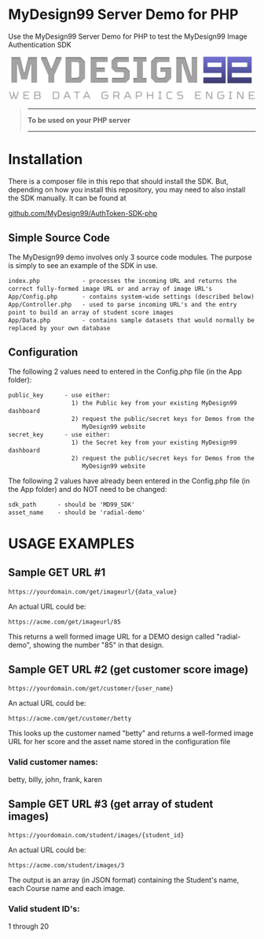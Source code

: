 
# MyDesign99 Server Demo for PHP

Use the MyDesign99 Server Demo for PHP to test the MyDesign99 Image Authentication SDK

![MyDesign99 logo](logo.png "MyDesign99 logo")

> ** **
> **To be used on your PHP server**
> ** **

# Installation

There is a composer file in this repo that should install the SDK. But, depending on how you install this repository, you may need to also install the SDK manually. It can be found at 

[github.com/MyDesign99/AuthToken-SDK-php](https://github.com/MyDesign99/AuthToken-SDK-php)

## Simple Source Code

The MyDesign99 demo involves only 3 source code modules. The purpose is simply to see an example of the SDK in use.

```
index.php            - processes the incoming URL and returns the correct fully-formed image URL or and array of image URL's
App/Config.php       - contains system-wide settings (described below)
App/Controller.php   - used to parse incoming URL's and the entry point to build an array of student score images
App/Data.php         - contains sample datasets that would normally be replaced by your own database
```

## Configuration

The following 2 values need to entered in the Config.php file (in the App folder):

```
public_key      - use either:
                  1) the Public key from your existing MyDesign99 dashboard
                  2) request the public/secret keys for Demos from the 
                     MyDesign99 website
secret_key      - use either:
                  1) the Secret key from your existing MyDesign99 dashboard
                  2) request the public/secret keys for Demos from the 
                     MyDesign99 website
```

The following 2 values have already been entered in the Config.php file (in the App folder) and do NOT need to be changed:

```
sdk_path      - should be 'MD99_SDK'
asset_name    - should be 'radial-demo'
```

# USAGE EXAMPLES

## Sample GET URL #1
```
https://yourdomain.com/get/imageurl/{data_value}
```

An actual URL could be:
```
https://acme.com/get/imageurl/85
```
This returns a well formed image URL for a DEMO design called "radial-demo", showing the number "85" in that design.


## Sample GET URL #2 (get customer score image)
```
https://yourdomain.com/get/customer/{user_name}
```

An actual URL could be:
```
https://acme.com/get/customer/betty
```
This looks up the customer named "betty" and returns a well-formed image URL for her score and the asset name stored in the configuration file

### Valid customer names:

betty, billy, john, frank, karen


## Sample GET URL #3 (get array of student images)
```
https://yourdomain.com/student/images/{student_id}
```

An actual URL could be:
```
https://acme.com/student/images/3
```
The output is an array (in JSON format) containing the Student's name, each Course name and each image.

### Valid student ID's:

1 through 20

